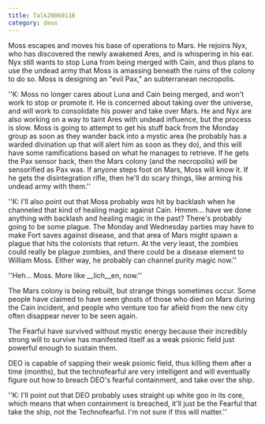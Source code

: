 ```yaml
---
title: Talk20060116
category: deus
---
```

Moss escapes and moves his base of operations to Mars. He rejoins Nyx, who has discovered the newly awakened Ares, and is whispering in his ear. Nyx still wants to stop Luna from being merged with Cain, and thus plans to use the undead army that Moss is amassing beneath the ruins of the colony to do so. Moss is designing an &quot;evil Pax,&quot; an subterranean necropolis.

''K: Moss no longer cares about Luna and Cain being merged, and won't work to stop or promote it.  He is concerned about taking over the universe, and will work to consolidate his power and take over Mars.  He and Nyx are also working on a way to taint Ares with undead influence, but the process is slow.  Moss is going to attempt to get his stuff back from the Monday group as soon as they wander back into a mystic area (he probably has a warded divination up that will alert him as soon as they do), and this will have some ramifications based on what he manages to retrieve.  If he gets the Pax sensor back, then the Mars colony (and the necropolis) will be sensorified as Pax was.  If anyone steps foot on Mars, Moss will know it.  If he gets the disintegration rifle, then he'll do scary things, like arming his undead army with them.''

''K: I'll also point out that Moss probably *was* hit by backlash when he channeled that kind of healing magic against Cain.  Hmmm...  have we done anything with backlash and healing magic in the past?  There's probably going to be some plague.  The Monday and Wednesday parties may have to make Fort saves against disease, and that area of Mars might spawn a plague that hits the colonists that return.  At the very least, the zombies could really be plague zombies, and there could be a disease element to William Moss.  Either way, he probably can channel purity magic now.''

''Heh...  Moss.  More like __lich__en, now.''

The Mars colony is being rebuilt, but strange things sometimes occur. Some people have claimed to have seen ghosts of those who died on Mars during the Cain incident, and people who venture too far afield from the new city often disappear never to be seen again.

The Fearful have survived without mystic energy because their incredibly strong will to survive has manifested itself as a weak psionic field just powerful enough to sustain them.

DEO is capable of sapping their weak psionic field, thus killing them after a time (months), but the technofearful are very intelligent and will eventually figure out how to breach DEO's fearful containment, and take over the ship.

''K: I'll point out that DEO probably uses straight up white goo in its core, which means that when containment is breached, it'll just be the Fearful that take the ship, not the Technofearful.  I'm not sure if this will matter.''
